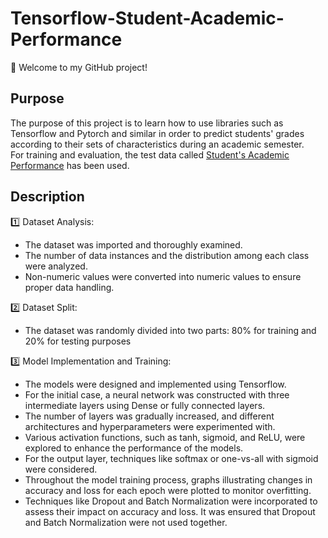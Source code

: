 # Tensorflow-Student-Academic-Performance
👋 Welcome to my GitHub project!

## Purpose
The purpose of this project is to learn how to use libraries such as Tensorflow and Pytorch and similar in order to predict students' grades according to their sets of characteristics during an academic semester.</br>
For training and evaluation, the test data called [Student's Academic Performance](https://www.kaggle.com/datasets/aljarah/xAPI-Edu-Data) has been used.

## Description
1️⃣ Dataset Analysis:
- The dataset was imported and thoroughly examined.
- The number of data instances and the distribution among each class were analyzed.
- Non-numeric values were converted into numeric values to ensure proper data handling.

2️⃣ Dataset Split:
- The dataset was randomly divided into two parts: 80% for training and 20% for testing purposes

3️⃣ Model Implementation and Training:
- The models were designed and implemented using Tensorflow.
- For the initial case, a neural network was constructed with three intermediate layers using Dense or fully connected layers.
- The number of layers was gradually increased, and different architectures and hyperparameters were experimented with.
- Various activation functions, such as tanh, sigmoid, and ReLU, were explored to enhance the performance of the models.
- For the output layer, techniques like softmax or one-vs-all with sigmoid were considered.
- Throughout the model training process, graphs illustrating changes in accuracy and loss for each epoch were plotted to monitor overfitting.
- Techniques like Dropout and Batch Normalization were incorporated to assess their impact on accuracy and loss. It was ensured that Dropout and Batch Normalization were not used together.

